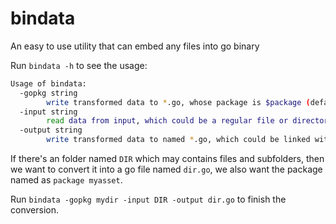 # bindata
An easy to use utility that can embed any files into go binary

Run `bindata -h` to see the usage:

```bash
Usage of bindata:
  -gopkg string
    	write transformed data to *.go, whose package is $package (default "gobin")
  -input string
    	read data from input, which could be a regular file or directory
  -output string
    	write transformed data to named *.go, which could be linked with binary
```

If there's an folder named `DIR` which may contains files and subfolders, then we want to convert it into a go file named `dir.go`, we also want the package named as `package myasset`.

Run  `bindata -gopkg mydir -input DIR -output dir.go` to finish the conversion.

